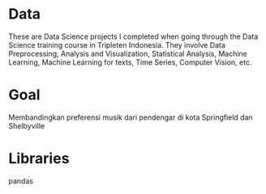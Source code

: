 # Data

These are Data Science projects I completed when going through the Data Science training course in Tripleten Indonesia. They involve Data Preprocessing, Analysis and Visualization, Statistical Analysis, Machine Learning, Machine Learning for texts, Time Series, Computer Vision, etc.

# Goal
Membandingkan preferensi musik dari pendengar di kota Springfield dan Shelbyville

# Libraries
pandas
